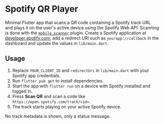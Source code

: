 # Spotify QR Player

Minimal Flutter app that scans a QR code containing a Spotify track URL and plays it on the user's active device using the Spotify Web API. Scanning is done with the [`mobile_scanner`](https://pub.dev/packages/mobile_scanner) plugin.
Create a Spotify application at [developer.spotify.com](https://developer.spotify.com),
add a redirect URI such as `yourapp://callback` in the dashboard and update the
values in `lib/main.dart`.

## Usage
1. Replace `YOUR_CLIENT_ID` and `redirectUri` in `lib/main.dart` with your Spotify app credentials.
2. Run `flutter pub get` to install dependencies.
3. Start the app with `flutter run` on a device with Spotify installed and logged in.
4. Press **Scan QR** and scan a code like `https://open.spotify.com/track/<id>`.
5. The track starts playing on your active Spotify device.

No track metadata is shown, only a status message.
